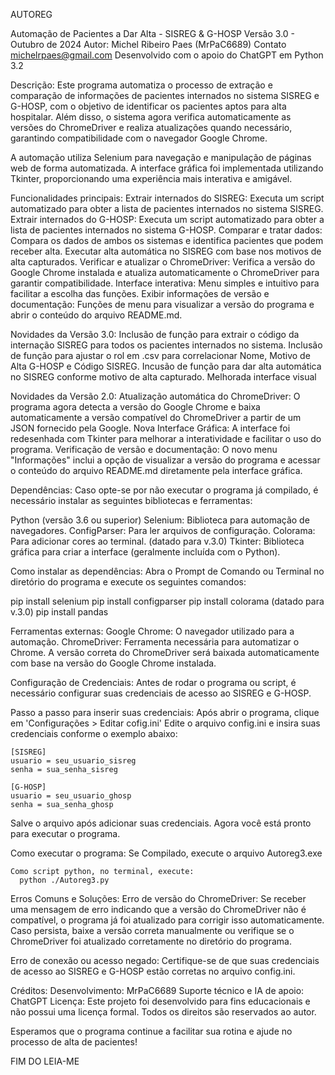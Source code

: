 AUTOREG

Automação de Pacientes a Dar Alta - SISREG & G-HOSP
Versão 3.0 - Outubro de 2024
Autor: Michel Ribeiro Paes (MrPaC6689)
Contato michelrpaes@gmail.com
Desenvolvido com o apoio do ChatGPT em Python 3.2

Descrição:
  Este programa automatiza o processo de extração e comparação de informações de pacientes internados no sistema SISREG e G-HOSP, com o objetivo de identificar os pacientes aptos para alta hospitalar. Além disso, o sistema agora verifica automaticamente as versões do ChromeDriver e realiza atualizações quando necessário, garantindo compatibilidade com o navegador Google Chrome.

A automação utiliza Selenium para navegação e manipulação de páginas web de forma automatizada. A interface gráfica foi implementada utilizando Tkinter, proporcionando uma experiência mais interativa e amigável.

Funcionalidades principais:
  Extrair internados do SISREG: Executa um script automatizado para obter a lista de pacientes internados no sistema SISREG.
  Extrair internados do G-HOSP: Executa um script automatizado para obter a lista de pacientes internados no sistema G-HOSP.
  Comparar e tratar dados: Compara os dados de ambos os sistemas e identifica pacientes que podem receber alta.
  Executar alta automática no SISREG com base nos motivos de alta capturados.
  Verificar e atualizar o ChromeDriver: Verifica a versão do Google Chrome instalada e atualiza automaticamente o ChromeDriver para garantir compatibilidade.
  Interface interativa: Menu simples e intuitivo para facilitar a escolha das funções.
  Exibir informações de versão e documentação: Funções de menu para visualizar a versão do programa e abrir o conteúdo do arquivo README.md.

Novidades da Versão 3.0:
  Inclusão de função para extrair o código da internação SISREG para todos os pacientes internados no sistema.
  Inclusão de função para ajustar o rol em .csv para correlacionar Nome, Motivo de Alta G-HOSP e Código SISREG.
  Incusão de função para dar alta automática no SISREG conforme motivo de alta capturado.
  Melhorada interface visual

Novidades da Versão 2.0:
  Atualização automática do ChromeDriver: O programa agora detecta a versão do Google Chrome e baixa automaticamente a versão compatível do ChromeDriver a partir de um JSON fornecido pela Google.
  Nova Interface Gráfica: A interface foi redesenhada com Tkinter para melhorar a interatividade e facilitar o uso do programa.
  Verificação de versão e documentação: O novo menu "Informações" inclui a opção de visualizar a versão do programa e acessar o conteúdo do arquivo README.md diretamente pela interface gráfica.

Dependências:
Caso opte-se por não executar o programa já compilado, é necessário instalar as seguintes bibliotecas e ferramentas:

  Python (versão 3.6 ou superior)
  Selenium: Biblioteca para automação de navegadores.
  ConfigParser: Para ler arquivos de configuração.
  Colorama: Para adicionar cores ao terminal. (datado para v.3.0)
  Tkinter: Biblioteca gráfica para criar a interface (geralmente incluída com o Python).

Como instalar as dependências:
Abra o Prompt de Comando ou Terminal no diretório do programa e execute os seguintes comandos:

  pip install selenium
  pip install configparser
  pip install colorama (datado para v.3.0)
  pip install pandas

Ferramentas externas:
  Google Chrome: O navegador utilizado para a automação.
  ChromeDriver: Ferramenta necessária para automatizar o Chrome. A versão correta do ChromeDriver será baixada automaticamente com base na versão do Google Chrome instalada.

Configuração de Credenciais:
  Antes de rodar o programa ou script, é necessário configurar suas credenciais de acesso ao SISREG e G-HOSP.

Passo a passo para inserir suas credenciais:
  Após abrir o programa, clique em 'Configurações >  Editar cofig.ini' 
  Edite o arquivo config.ini e insira suas credenciais conforme o exemplo abaixo:

    [SISREG]
    usuario = seu_usuario_sisreg
    senha = sua_senha_sisreg

    [G-HOSP]
    usuario = seu_usuario_ghosp
    senha = sua_senha_ghosp

  Salve o arquivo após adicionar suas credenciais.
  Agora você está pronto para executar o programa.

Como executar o programa:
    Se Compilado, execute o arquivo Autoreg3.exe

    Como script python, no terminal, execute:
      python ./Autoreg3.py

Erros Comuns e Soluções:
  Erro de versão do ChromeDriver:
    Se receber uma mensagem de erro indicando que a versão do ChromeDriver não é compatível, o programa já foi atualizado para corrigir isso automaticamente. Caso persista, baixe a versão correta manualmente ou verifique se o ChromeDriver foi atualizado corretamente no diretório do programa.

  Erro de conexão ou acesso negado:
    Certifique-se de que suas credenciais de acesso ao SISREG e G-HOSP estão corretas no arquivo config.ini.

Créditos:
  Desenvolvimento: MrPaC6689
  Suporte técnico e IA de apoio: ChatGPT
Licença:
  Este projeto foi desenvolvido para fins educacionais e não possui uma licença formal. Todos os direitos são reservados ao autor.

Esperamos que o programa continue a facilitar sua rotina e ajude no processo de alta de pacientes!

FIM DO LEIA-ME